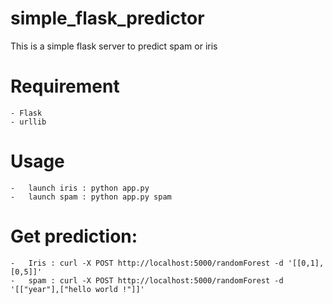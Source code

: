 # simple_flask_predictor

This is a simple flask server to predict spam or iris

# Requirement
	- Flask
	- urllib
# Usage
	-	launch iris : python app.py
	- 	launch spam : python app.py spam
# Get prediction:
	-	Iris : curl -X POST http://localhost:5000/randomForest -d '[[0,1],[0,5]]'
	- 	spam : curl -X POST http://localhost:5000/randomForest -d '[["year"],["hello world !"]]'
